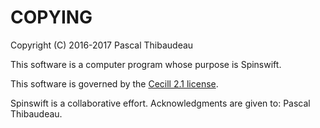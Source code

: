 # COPYING 
Copyright (C) 2016-2017 Pascal Thibaudeau

This software is a computer program whose purpose is Spinswift.

This software is governed by the [Cecill 2.1 license](http://cecill.info/index.en.html).

Spinswift is a collaborative effort. Acknowledgments are given to:
Pascal Thibaudeau.
